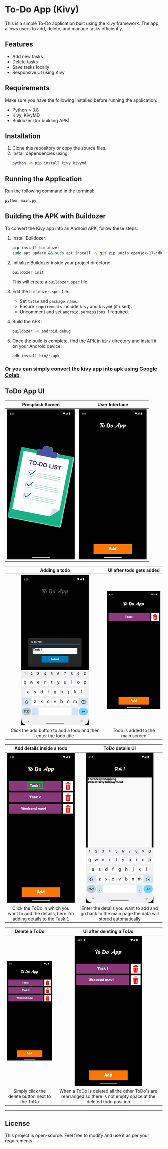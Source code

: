 # To-Do App (Kivy)

This is a simple To-Do application built using the Kivy framework. The app allows users to add, delete, and manage tasks efficiently.

## Features
- Add new tasks
- Delete tasks
- Save tasks locally
- Responsive UI using Kivy

## Requirements
Make sure you have the following installed before running the application:
- Python > 3.8
- Kivy, KivyMD
- Buildozer (for building APK)

## Installation
1. Clone this repository or copy the source files.
2. Install dependencies using:
   ```bash
   python -m pip install kivy kivymd  
   ```

## Running the Application
Run the following command in the terminal:
```bash
python main.py
```

## Building the APK with Buildozer
To convert the Kivy app into an Android APK, follow these steps:

1. Install Buildozer:
   ```bash
   pip install buildozer
   sudo apt update && sudo apt install -y git zip unzip openjdk-17-jdk python3-pip python3-venv
   ```

2. Initialize Buildozer inside your project directory:
   ```bash
   buildozer init
   ```
   This will create a `buildozer.spec` file.

3. Edit the `buildozer.spec` file:
   - Set `title` and `package.name`.
   - Ensure `requirements` include `kivy` and `kivymd` (if used).
   - Uncomment and set `android.permissions` if required.

4. Build the APK:
   ```bash
   buildozer -v android debug
   ```

5. Once the build is complete, find the APK in `bin/` directory and install it on your Android device:
   ```bash
   adb install bin/*.apk
   ```

  ### Or you can simply convert the kivy app into apk using [Google Colab](https://colab.research.google.com/drive/16EHbKfoyAm_9gCZLnwW42hLE4tqKNLG2#scrollTo=7vwhOIgbjlbC)

## ToDo App UI

Presplash Screen            |  User Interface
:-------------------------:|:-------------------------:
<img src="images/img_1.png">   |  <img src="images/img_2.png">

Adding a todo            |  UI after todo gets added
:-------------------------:|:-------------------------:
<img src="images/img_3.png">   |  <img src="images/img_4.png"> 
Click the add button to add a todo and then enter the todo title | Todo is added to the main screen 

Add details inside a todo        |  ToDo details UI
:-------------------------:|:-------------------------:
<img src="images/img_5.png">   |  <img src="images/img_6.png"> 
Click the ToDo in which you want to add the details, here I'm adding details to the Task 1 | Enter the details you want to add and go back to the main page the data will stored automatically


Delete a ToDo           |  UI after deleting a ToDo
:-------------------------:|:-------------------------:
<img src="images/img_7.png">   |  <img src="images/img_8.png"> 
Simply click the delete button next to the ToDo  | When a ToDo is deleted all the other ToDo's are rearranged so there is not empty space at the deleted todo position 

<hr>

## License
This project is open-source. Feel free to modify and use it as per your requirements.



